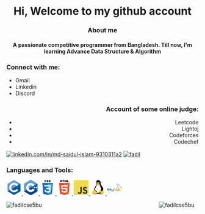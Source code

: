 <h1 align="center">Hi, Welcome to my github account</h1>

<h3 align="center">About me</h3>
<h4 align="center">A passionate competitive programmer from Bangladesh. Till now, I'm learning Advance Data Structure & Algorithm</h4>

<div width="600px">
  <div width="300px" align="left">
    <h3>Connect with me:</h3>
    <ul>
      <li>Gmail</li>
      <li>Linkedin</li>
      <li>Discord</li>
    </ul>
  </div>
  <div width="300px" align="right">
    <h3>Account of some online judge:</h3>
    <ul>
      <li>Leetcode</li>
      <li>Lightoj</li>
      <li>Codeforces</li>
      <li>Codechef</li>
    </ul>
  </div>
</div>

<p align="left">
<a href="https://www.linkedin.com/in/md-saidul-islam-9310311a2/" target="blank"><img align="center" src="https://raw.githubusercontent.com/rahuldkjain/github-profile-readme-generator/master/src/images/icons/Social/linked-in-alt.svg" alt="linkedin.com/in/md-saidul-islam-9310311a2" height="30" width="40" /></a>
<a href="https://codeforces.com/profile/fadil" target="blank"><img align="center" src="https://raw.githubusercontent.com/rahuldkjain/github-profile-readme-generator/master/src/images/icons/Social/codeforces.svg" alt="fadil" height="30" width="40" /></a>
</p>

<h3 align="left">Languages and Tools:</h3>
<p align="left"> <a href="https://www.cprogramming.com/" target="_blank" rel="noreferrer"> <img src="https://raw.githubusercontent.com/devicons/devicon/master/icons/c/c-original.svg" alt="c" width="40" height="40"/> </a> <a href="https://www.w3schools.com/cpp/" target="_blank" rel="noreferrer"> <img src="https://raw.githubusercontent.com/devicons/devicon/master/icons/cplusplus/cplusplus-original.svg" alt="cplusplus" width="40" height="40"/> </a> <a href="https://www.w3schools.com/css/" target="_blank" rel="noreferrer"> <img src="https://raw.githubusercontent.com/devicons/devicon/master/icons/css3/css3-original-wordmark.svg" alt="css3" width="40" height="40"/> </a> <a href="https://www.w3.org/html/" target="_blank" rel="noreferrer"> <img src="https://raw.githubusercontent.com/devicons/devicon/master/icons/html5/html5-original-wordmark.svg" alt="html5" width="40" height="40"/> </a> <a href="https://developer.mozilla.org/en-US/docs/Web/JavaScript" target="_blank" rel="noreferrer"> <img src="https://raw.githubusercontent.com/devicons/devicon/master/icons/javascript/javascript-original.svg" alt="javascript" width="40" height="40"/> </a> <a href="https://www.linux.org/" target="_blank" rel="noreferrer"> <img src="https://raw.githubusercontent.com/devicons/devicon/master/icons/linux/linux-original.svg" alt="linux" width="40" height="40"/> </a> <a href="https://www.mysql.com/" target="_blank" rel="noreferrer"> <img src="https://raw.githubusercontent.com/devicons/devicon/master/icons/mysql/mysql-original-wordmark.svg" alt="mysql" width="40" height="40"/> </a> </p>

<div><img align="left" width = "400px" src="https://github-readme-stats.vercel.app/api/top-langs?username=fadilcse5bu&show_icons=true&locale=en&layout=compact" alt="fadilcse5bu" /> <img width = "400px" src="https://github-readme-stats.vercel.app/api?username=fadilcse5bu&show_icons=true&locale=en" alt="fadilcse5bu" /></div>

